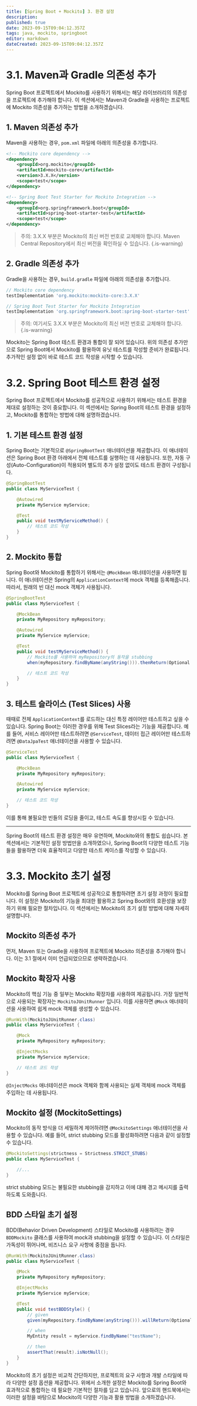 ```yaml
---
title: [Spring Boot + Mockito] 3. 환경 설정
description: 
published: true
date: 2023-09-15T09:04:12.357Z
tags: java, mockito, springboot
editor: markdown
dateCreated: 2023-09-15T09:04:12.357Z
---
```


# 3.1. Maven과 Gradle 의존성 추가

Spring Boot 프로젝트에서 Mockito를 사용하기 위해서는 해당 라이브러리의 의존성을 프로젝트에 추가해야 합니다. 이 섹션에서는 Maven과 Gradle을 사용하는 프로젝트에 Mockito 의존성을 추가하는 방법을 소개하겠습니다.

## 1. Maven 의존성 추가

Maven을 사용하는 경우, `pom.xml` 파일에 아래의 의존성을 추가합니다.

```xml
<!-- Mockito core dependency -->
<dependency>
    <groupId>org.mockito</groupId>
    <artifactId>mockito-core</artifactId>
    <version>3.X.X</version>
    <scope>test</scope>
</dependency>

<!-- Spring Boot Test Starter for Mockito Integration -->
<dependency>
    <groupId>org.springframework.boot</groupId>
    <artifactId>spring-boot-starter-test</artifactId>
    <scope>test</scope>
</dependency>
```

> 주의: 3.X.X 부분은 Mockito의 최신 버전 번호로 교체해야 합니다. Maven Central Repository에서 최신 버전을 확인하실 수 있습니다.
{.is-warning}


## 2. Gradle 의존성 추가

Gradle을 사용하는 경우, `build.gradle` 파일에 아래의 의존성을 추가합니다.

```groovy
// Mockito core dependency
testImplementation 'org.mockito:mockito-core:3.X.X'

// Spring Boot Test Starter for Mockito Integration
testImplementation 'org.springframework.boot:spring-boot-starter-test'
```

> 주의: 여기서도 3.X.X 부분은 Mockito의 최신 버전 번호로 교체해야 합니다.
{.is-warning}


Mockito는 Spring Boot 테스트 환경과 통합이 잘 되어 있습니다. 위의 의존성 추가만으로 Spring Boot에서 Mockito를 활용하여 유닛 테스트를 작성할 준비가 완료됩니다. 추가적인 설정 없이 바로 테스트 코드 작성을 시작할 수 있습니다.

# 3.2. Spring Boot 테스트 환경 설정

Spring Boot 프로젝트에서 Mockito를 성공적으로 사용하기 위해서는 테스트 환경을 제대로 설정하는 것이 중요합니다. 이 섹션에서는 Spring Boot의 테스트 환경을 설정하고, Mockito를 통합하는 방법에 대해 설명하겠습니다.

## 1. 기본 테스트 환경 설정

Spring Boot는 기본적으로 `@SpringBootTest` 애너테이션을 제공합니다. 이 애너테이션은 Spring Boot 환경 아래에서 전체 테스트를 실행하는 데 사용됩니다. 또한, 자동 구성(Auto-Configuration)이 적용되어 별도의 추가 설정 없이도 테스트 환경이 구성됩니다.

```java
@SpringBootTest
public class MyServiceTest {

    @Autowired
    private MyService myService;

    @Test
    public void testMyServiceMethod() {
        // 테스트 코드 작성
    }
}
```

## 2. Mockito 통합

Spring Boot와 Mockito를 통합하기 위해서는 `@MockBean` 애너테이션을 사용하면 됩니다. 이 애너테이션은 Spring의 `ApplicationContext`에 mock 객체를 등록해줍니다. 따라서, 원래의 빈 대신 mock 객체가 사용됩니다.

```java
@SpringBootTest
public class MyServiceTest {

    @MockBean
    private MyRepository myRepository;

    @Autowired
    private MyService myService;

    @Test
    public void testMyServiceMethod() {
        // Mockito를 사용하여 myRepository의 동작을 stubbing
        when(myRepository.findByName(anyString())).thenReturn(Optional.of(new MyEntity()));

        // 테스트 코드 작성
    }
}
```

## 3. 테스트 슬라이스 (Test Slices) 사용

때때로 전체 `ApplicationContext`를 로드하는 대신 특정 레이어만 테스트하고 싶을 수 있습니다. Spring Boot는 이러한 경우를 위해 Test Slices라는 기능을 제공합니다. 예를 들어, 서비스 레이어만 테스트하려면 `@ServiceTest`, 데이터 접근 레이어만 테스트하려면 `@DataJpaTest` 애너테이션을 사용할 수 있습니다.

```java
@ServiceTest
public class MyServiceTest {

    @MockBean
    private MyRepository myRepository;

    @Autowired
    private MyService myService;

    // 테스트 코드 작성
}
```

이를 통해 불필요한 빈들의 로딩을 줄이고, 테스트 속도를 향상시킬 수 있습니다.

---

Spring Boot의 테스트 환경 설정은 매우 유연하며, Mockito와의 통합도 쉽습니다. 본 섹션에서는 기본적인 설정 방법만을 소개하였으나, Spring Boot의 다양한 테스트 기능들을 활용하면 더욱 효율적이고 다양한 테스트 케이스를 작성할 수 있습니다.

# 3.3. Mockito 초기 설정

Mockito를 Spring Boot 프로젝트에 성공적으로 통합하려면 초기 설정 과정이 필요합니다. 이 설정은 Mockito의 기능을 최대한 활용하고 Spring Boot와의 호환성을 보장하기 위해 필요한 절차입니다. 이 섹션에서는 Mockito의 초기 설정 방법에 대해 자세히 설명합니다.

## Mockito 의존성 추가

먼저, Maven 또는 Gradle을 사용하여 프로젝트에 Mockito 의존성을 추가해야 합니다. 이는 3.1 절에서 이미 언급되었으므로 생략하겠습니다.

## Mockito 확장자 사용

Mockito의 핵심 기능 중 일부는 Mockito 확장자를 사용하여 제공됩니다. 가장 일반적으로 사용되는 확장자는 `MockitoJUnitRunner` 입니다. 이를 사용하면 `@Mock` 애너테이션을 사용하여 쉽게 mock 객체를 생성할 수 있습니다.

```java
@RunWith(MockitoJUnitRunner.class)
public class MyServiceTest {

    @Mock
    private MyRepository myRepository;

    @InjectMocks
    private MyService myService;

    // 테스트 코드 작성
}
```

`@InjectMocks` 애너테이션은 mock 객체와 함께 사용되는 실제 객체에 mock 객체를 주입하는 데 사용됩니다.

## Mockito 설정 (MockitoSettings)

Mockito의 동작 방식을 더 세밀하게 제어하려면 `@MockitoSettings` 애너테이션을 사용할 수 있습니다. 예를 들어, strict stubbing 모드를 활성화하려면 다음과 같이 설정할 수 있습니다.

```java
@MockitoSettings(strictness = Strictness.STRICT_STUBS)
public class MyServiceTest {

    //...
}
```

strict stubbing 모드는 불필요한 stubbing을 감지하고 이에 대해 경고 메시지를 출력하도록 도와줍니다.

## BDD 스타일 초기 설정

BDD(Behavior Driven Development) 스타일로 Mockito를 사용하려는 경우 `BDDMockito` 클래스를 사용하여 mock과 stubbing을 설정할 수 있습니다. 이 스타일은 가독성이 뛰어나며, 비즈니스 요구 사항에 중점을 둡니다.

```java
@RunWith(MockitoJUnitRunner.class)
public class MyServiceTest {

    @Mock
    private MyRepository myRepository;

    @InjectMocks
    private MyService myService;

    @Test
    public void testBDDStyle() {
        // given
        given(myRepository.findByName(anyString())).willReturn(Optional.of(new MyEntity()));

        // when
        MyEntity result = myService.findByName("testName");

        // then
        assertThat(result).isNotNull();
    }
}
```

Mockito의 초기 설정은 비교적 간단하지만, 프로젝트의 요구 사항과 개발 스타일에 따라 다양한 설정 옵션을 제공합니다. 위에서 소개한 설정은 Mockito를 Spring Boot와 효과적으로 통합하는 데 필요한 기본적인 절차를 담고 있습니다. 앞으로의 핸드북에서는 이러한 설정을 바탕으로 Mockito의 다양한 기능과 활용 방법을 소개하겠습니다.
